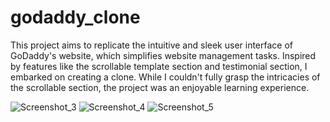 # godaddy_clone

This project aims to replicate the intuitive and sleek user interface of GoDaddy's website, which simplifies website management tasks. Inspired by features like the scrollable template section and testimonial section, I embarked on creating a clone. While I couldn't fully grasp the intricacies of the scrollable section, the project was an enjoyable learning experience.

![Screenshot_3](https://github.com/Harman-preet-singh13/godaddy_clone/assets/63332289/18228ebd-6a5a-462f-96fe-cb56512c0ff6)
![Screenshot_4](https://github.com/Harman-preet-singh13/godaddy_clone/assets/63332289/f3b50881-7c7b-4794-81f9-a37d5256ced7)
![Screenshot_5](https://github.com/Harman-preet-singh13/godaddy_clone/assets/63332289/386253b8-6723-4f96-b4ac-26a86419f6d8)
